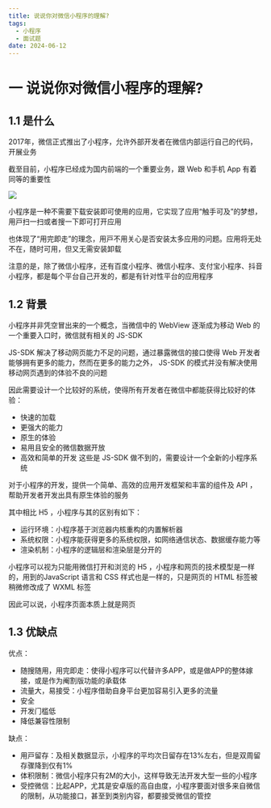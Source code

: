 ```yaml
---
title: 说说你对微信⼩程序的理解?
tags:
  - 小程序
  - 面试题
date: 2024-06-12
---
```


# 一 说说你对微信⼩程序的理解?

## 1.1 是什么

2017年，微信正式推出了⼩程序，允许外部开发者在微信内部运⾏⾃⼰的代码，开展业务

截⾄⽬前，⼩程序已经成为国内前端的⼀个重要业务，跟 Web 和⼿机 App 有着同等的重要性

![](https://f.pz.al/pzal/2024/06/12/b2352ee444be1.png)

⼩程序是⼀种不需要下载安装即可使⽤的应⽤，它实现了应⽤“触⼿可及”的梦想，⽤⼾扫⼀扫或者搜⼀下即可打开应⽤

也体现了“⽤完即⾛”的理念，⽤⼾不⽤关⼼是否安装太多应⽤的问题。应⽤将⽆处不在，随时可⽤，但⼜⽆需安装卸载

注意的是，除了微信⼩程序，还有百度⼩程序、微信⼩程序、⽀付宝⼩程序、抖⾳⼩程序，都是每个平台⾃⼰开发的，都是有针对性平台的应⽤程序

## 1.2 背景
⼩程序并⾮凭空冒出来的⼀个概念，当微信中的 WebView 逐渐成为移动 Web 的⼀个重要⼊⼝时，微信就有相关的 JS-SDK

JS-SDK 解决了移动⽹⻚能⼒不⾜的问题，通过暴露微信的接⼝使得 Web 开发者能够拥有更多的能⼒，然⽽在更多的能⼒之外， JS-SDK 的模式并没有解决使⽤移动⽹⻚遇到的体验不良的问题

因此需要设计⼀个⽐较好的系统，使得所有开发者在微信中都能获得⽐较好的体验：
- 快速的加载
- 更强⼤的能⼒
- 原⽣的体验
- 易⽤且安全的微信数据开放
- ⾼效和简单的开发
这些是 JS-SDK 做不到的，需要设计⼀个全新的⼩程序系统

对于⼩程序的开发，提供⼀个简单、⾼效的应⽤开发框架和丰富的组件及 API ，帮助开发者开发出具有原⽣体验的服务

其中相⽐ H5 ，⼩程序与其的区别有如下：
- 运⾏环境：⼩程序基于浏览器内核重构的内置解析器
- 系统权限：⼩程序能获得更多的系统权限，如⽹络通信状态、数据缓存能⼒等
- 渲染机制：⼩程序的逻辑层和渲染层是分开的

⼩程序可以视为只能⽤微信打开和浏览的 H5 ，⼩程序和⽹⻚的技术模型是⼀样的，⽤到的JavaScript 语⾔和 CSS 样式也是⼀样的，只是⽹⻚的 HTML 标签被稍微修改成了 WXML 标签

因此可以说，⼩程序⻚⾯本质上就是⽹⻚

## 1.3 优缺点

优点：
- 随搜随⽤，⽤完即⾛：使得⼩程序可以代替许多APP，或是做APP的整体嫁接，或是作为阉割版功能的承载体
- 流量⼤，易接受：⼩程序借助⾃⾝平台更加容易引⼊更多的流量
- 安全
- 开发⻔槛低
- 降低兼容性限制

缺点：
- ⽤⼾留存：及相关数据显⽰，⼩程序的平均次⽇留存在13%左右，但是双周留存骤降到仅有1%
- 体积限制：微信⼩程序只有2M的⼤⼩，这样导致⽆法开发⼤型⼀些的⼩程序
- 受控微信：⽐起APP，尤其是安卓版的⾼⾃由度，⼩程序要⾯对很多来⾃微信的限制，从功能接⼝，甚⾄到类别内容，都要接受微信的管控